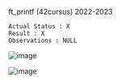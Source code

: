 ft_printf (42cursus) 2022-2023

    Actual Status : X
    Result : X
    Observations : NULL
    
![image](https://user-images.githubusercontent.com/106027196/199758853-d1224586-88ee-42ec-8de5-9d2bd56e5ec5.png)

![image](https://user-images.githubusercontent.com/106027196/199758971-c9c38204-f32f-43e7-8627-48ad00b99c91.png)
